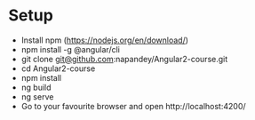 # Setup 

* Install npm (https://nodejs.org/en/download/)
* npm install -g @angular/cli
* git clone git@github.com:napandey/Angular2-course.git
* cd Angular2-course
* npm install
* ng build
* ng serve
* Go to your favourite browser and open http://localhost:4200/
